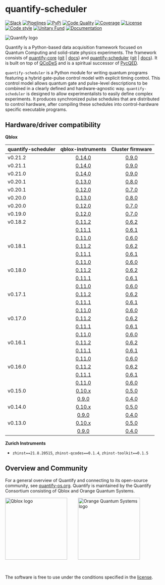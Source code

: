 # quantify-scheduler

[![Slack](https://img.shields.io/badge/slack-chat-green.svg)](https://quantify-os.org/slack.html#sec-slack)
[![Pipelines](https://gitlab.com/quantify-os/quantify-scheduler/badges/main/pipeline.svg)](https://gitlab.com/quantify-os/quantify-scheduler/-/pipelines/)
[![PyPi](https://img.shields.io/pypi/v/quantify-scheduler.svg)](https://pypi.org/project/quantify-scheduler)
[![Code Quality](https://app.codacy.com/project/badge/Grade/0c9cf5b6eb5f47ffbd2bb484d555c7e3)](https://app.codacy.com/gl/quantify-os/quantify-scheduler/dashboard?utm_source=gitlab.com&amp;utm_medium=referral&amp;utm_content=quantify-os/quantify-scheduler&amp;utm_campaign=Badge_Grade)
[![Coverage](https://app.codacy.com/project/badge/Coverage/0c9cf5b6eb5f47ffbd2bb484d555c7e3)](https://app.codacy.com/gl/quantify-os/quantify-scheduler/dashboard?utm_source=gitlab.com&amp;utm_medium=referral&amp;utm_content=quantify-os/quantify-scheduler&amp;utm_campaign=Badge_Coverage)
[![License](https://img.shields.io/badge/License-BSD%203--Clause-blue.svg)](https://gitlab.com/quantify-os/quantify-scheduler/-/raw/main/LICENSE)
[![Code style](https://img.shields.io/badge/code%20style-black-000000.svg)](https://github.com/psf/black)
[![Unitary Fund](https://img.shields.io/badge/Supported%20By-UNITARY%20FUND-brightgreen.svg?style=flat)](https://unitary.fund)
[![Documentation](https://img.shields.io/badge/documentation-grey)](https://quantify-os.org/docs/quantify-scheduler)

![Quantify logo](https://gitlab.com/quantify-os/quantify-scheduler/-/raw/main/docs/source/images/QUANTIFY_LANDSCAPE.svg)

Quantify is a Python-based data acquisition framework focused on Quantum Computing and
solid-state physics experiments.
The framework consists of [quantify-core](https://pypi.org/project/quantify-core/) ([git](https://gitlab.com/quantify-os/quantify-core/) | [docs](https://quantify-os.org/docs/quantify-core/))
and [quantify-scheduler](https://pypi.org/project/quantify-scheduler/) ([git](https://gitlab.com/quantify-os/quantify-scheduler/) | [docs](https://quantify-os.org/docs/quantify-scheduler/)).
It is built on top of [QCoDeS](https://microsoft.github.io/Qcodes/)
and is a spiritual successor of [PycQED](https://github.com/DiCarloLab-Delft/PycQED_py3).

`quantify-scheduler` is a Python module for writing quantum programs featuring a hybrid gate-pulse control model with explicit timing control.
This control model allows quantum gate and pulse-level descriptions to be combined in a clearly defined and hardware-agnostic way.
`quantify-scheduler` is designed to allow experimentalists to easily define complex experiments. It produces synchronized pulse schedules
that are distributed to control hardware, after compiling these schedules into control-hardware specific executable programs.

## Hardware/driver compatibility

**Qblox**

| quantify-scheduler |                      qblox-instruments                       |                               Cluster firmware                                |
|--------------------|:------------------------------------------------------------:|:-----------------------------------------------------------------------------:|
| v0.21.2            | [0.14.0](https://pypi.org/project/qblox-instruments/0.14.0/) | [0.9.0](https://gitlab.com/qblox/releases/cluster_releases/-/releases/v0.9.0) |
| v0.21.1            | [0.14.0](https://pypi.org/project/qblox-instruments/0.14.0/) | [0.9.0](https://gitlab.com/qblox/releases/cluster_releases/-/releases/v0.9.0) |
| v0.21.0            | [0.14.0](https://pypi.org/project/qblox-instruments/0.14.0/) | [0.9.0](https://gitlab.com/qblox/releases/cluster_releases/-/releases/v0.9.0) |
| v0.20.1            | [0.13.0](https://pypi.org/project/qblox-instruments/0.13.0/) | [0.8.0](https://gitlab.com/qblox/releases/cluster_releases/-/releases/v0.8.0) |
| v0.20.1            | [0.12.0](https://pypi.org/project/qblox-instruments/0.12.0/) | [0.7.0](https://gitlab.com/qblox/releases/cluster_releases/-/releases/v0.7.0) |
| v0.20.0            | [0.13.0](https://pypi.org/project/qblox-instruments/0.13.0/) | [0.8.0](https://gitlab.com/qblox/releases/cluster_releases/-/releases/v0.8.0) |
| v0.20.0            | [0.12.0](https://pypi.org/project/qblox-instruments/0.12.0/) | [0.7.0](https://gitlab.com/qblox/releases/cluster_releases/-/releases/v0.7.0) |
| v0.19.0            | [0.12.0](https://pypi.org/project/qblox-instruments/0.12.0/) | [0.7.0](https://gitlab.com/qblox/releases/cluster_releases/-/releases/v0.7.0) |
| v0.18.2            | [0.11.2](https://pypi.org/project/qblox-instruments/0.11.2/) | [0.6.2](https://gitlab.com/qblox/releases/cluster_releases/-/releases/v0.6.2) |
|                    | [0.11.1](https://pypi.org/project/qblox-instruments/0.11.1/) | [0.6.1](https://gitlab.com/qblox/releases/cluster_releases/-/releases/v0.6.1) |
|                    | [0.11.0](https://pypi.org/project/qblox-instruments/0.11.0/) | [0.6.0](https://gitlab.com/qblox/releases/cluster_releases/-/releases/v0.6.0) |
| v0.18.1            | [0.11.2](https://pypi.org/project/qblox-instruments/0.11.2/) | [0.6.2](https://gitlab.com/qblox/releases/cluster_releases/-/releases/v0.6.2) |
|                    | [0.11.1](https://pypi.org/project/qblox-instruments/0.11.1/) | [0.6.1](https://gitlab.com/qblox/releases/cluster_releases/-/releases/v0.6.1) |
|                    | [0.11.0](https://pypi.org/project/qblox-instruments/0.11.0/) | [0.6.0](https://gitlab.com/qblox/releases/cluster_releases/-/releases/v0.6.0) |
| v0.18.0            | [0.11.2](https://pypi.org/project/qblox-instruments/0.11.2/) | [0.6.2](https://gitlab.com/qblox/releases/cluster_releases/-/releases/v0.6.2) |
|                    | [0.11.1](https://pypi.org/project/qblox-instruments/0.11.1/) | [0.6.1](https://gitlab.com/qblox/releases/cluster_releases/-/releases/v0.6.1) |
|                    | [0.11.0](https://pypi.org/project/qblox-instruments/0.11.0/) | [0.6.0](https://gitlab.com/qblox/releases/cluster_releases/-/releases/v0.6.0) |
| v0.17.1            | [0.11.2](https://pypi.org/project/qblox-instruments/0.11.2/) | [0.6.2](https://gitlab.com/qblox/releases/cluster_releases/-/releases/v0.6.2) |
|                    | [0.11.1](https://pypi.org/project/qblox-instruments/0.11.1/) | [0.6.1](https://gitlab.com/qblox/releases/cluster_releases/-/releases/v0.6.1) |
|                    | [0.11.0](https://pypi.org/project/qblox-instruments/0.11.0/) | [0.6.0](https://gitlab.com/qblox/releases/cluster_releases/-/releases/v0.6.0) |
| v0.17.0            | [0.11.2](https://pypi.org/project/qblox-instruments/0.11.2/) | [0.6.2](https://gitlab.com/qblox/releases/cluster_releases/-/releases/v0.6.2) |
|                    | [0.11.1](https://pypi.org/project/qblox-instruments/0.11.1/) | [0.6.1](https://gitlab.com/qblox/releases/cluster_releases/-/releases/v0.6.1) |
|                    | [0.11.0](https://pypi.org/project/qblox-instruments/0.11.0/) | [0.6.0](https://gitlab.com/qblox/releases/cluster_releases/-/releases/v0.6.0) |
| v0.16.1            | [0.11.2](https://pypi.org/project/qblox-instruments/0.11.2/) | [0.6.2](https://gitlab.com/qblox/releases/cluster_releases/-/releases/v0.6.2) |
|                    | [0.11.1](https://pypi.org/project/qblox-instruments/0.11.1/) | [0.6.1](https://gitlab.com/qblox/releases/cluster_releases/-/releases/v0.6.1) |
|                    | [0.11.0](https://pypi.org/project/qblox-instruments/0.11.0/) | [0.6.0](https://gitlab.com/qblox/releases/cluster_releases/-/releases/v0.6.0) |
| v0.16.0            | [0.11.2](https://pypi.org/project/qblox-instruments/0.11.2/) | [0.6.2](https://gitlab.com/qblox/releases/cluster_releases/-/releases/v0.6.2) |
|                    | [0.11.1](https://pypi.org/project/qblox-instruments/0.11.1/) | [0.6.1](https://gitlab.com/qblox/releases/cluster_releases/-/releases/v0.6.1) |
|                    | [0.11.0](https://pypi.org/project/qblox-instruments/0.11.0/) | [0.6.0](https://gitlab.com/qblox/releases/cluster_releases/-/releases/v0.6.0) |
| v0.15.0            | [0.10.x](https://pypi.org/project/qblox-instruments/0.10.0/) | [0.5.0](https://gitlab.com/qblox/releases/cluster_releases/-/releases/v0.5.0) |
|                    |  [0.9.0](https://pypi.org/project/qblox-instruments/0.9.0/)  | [0.4.0](https://gitlab.com/qblox/releases/cluster_releases/-/releases/v0.4.0) |
| v0.14.0            | [0.10.x](https://pypi.org/project/qblox-instruments/0.10.0/) | [0.5.0](https://gitlab.com/qblox/releases/cluster_releases/-/releases/v0.5.0) |
|                    |  [0.9.0](https://pypi.org/project/qblox-instruments/0.9.0/)  | [0.4.0](https://gitlab.com/qblox/releases/cluster_releases/-/releases/v0.4.0) |
| v0.13.0            | [0.10.x](https://pypi.org/project/qblox-instruments/0.10.0/) | [0.5.0](https://gitlab.com/qblox/releases/cluster_releases/-/releases/v0.5.0) |
|                    |  [0.9.0](https://pypi.org/project/qblox-instruments/0.9.0/)  | [0.4.0](https://gitlab.com/qblox/releases/cluster_releases/-/releases/v0.4.0) |

**Zurich Instruments**
- `zhinst==21.8.20515`, `zhinst-qcodes==0.1.4`, `zhinst-toolkit==0.1.5`


## Overview and Community

For a general overview of Quantify and connecting to its open-source community, see [quantify-os.org](https://quantify-os.org/).
Quantify is maintained by the Quantify Consortium consisting of Qblox and Orange Quantum Systems.

[<img src="https://gitlab.com/quantify-os/quantify-scheduler/-/raw/main/docs/source/images/Qblox_logo.svg" alt="Qblox logo" width=200px/>](https://www.qblox.com)
&nbsp;
&nbsp;
&nbsp;
&nbsp;
[<img src="https://gitlab.com/quantify-os/quantify-scheduler/-/raw/main/docs/source/images/OQS_logo_with_text.svg" alt="Orange Quantum Systems logo" width=200px/>](https://orangeqs.com)

&nbsp;

The software is free to use under the conditions specified in the [license](https://gitlab.com/quantify-os/quantify-scheduler/-/raw/main/LICENSE).
